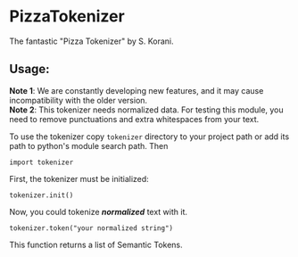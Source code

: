
# PizzaTokenizer

The fantastic "Pizza Tokenizer" by S. Korani.

## Usage:

**Note 1**: We are constantly developing new features, and it may cause incompatibility with the older version.  
**Note 2**: This tokenizer needs normalized data. For testing this module, you need to remove punctuations and extra whitespaces from your text.

To use the tokenizer copy `tokenizer` directory to your project path or add
its path to python's module search path. Then

    import tokenizer

First, the tokenizer must be initialized:

    tokenizer.init()

Now, you could tokenize ***normalized*** text with it.

    tokenizer.token("your normalized string")

This function returns a list of Semantic Tokens.
